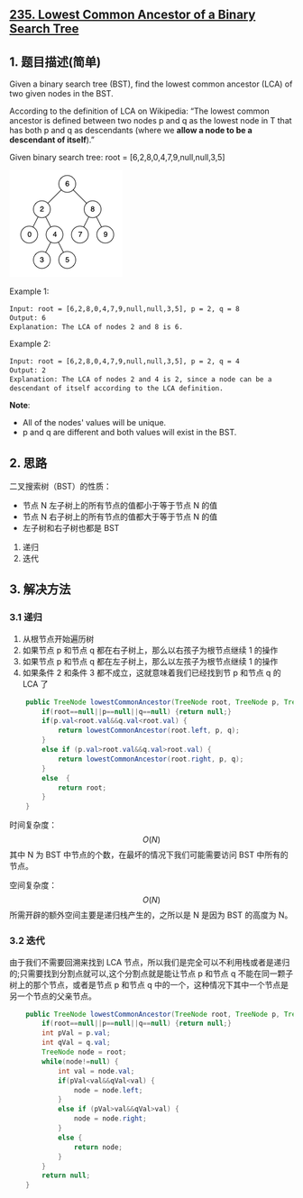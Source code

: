 ## [235. Lowest Common Ancestor of a Binary Search Tree](https://leetcode-cn.com/problems/lowest-common-ancestor-of-a-binary-search-tree/)

## 1. 题目描述\(简单\)

Given a binary search tree \(BST\), find the lowest common ancestor \(LCA\) of two given nodes in the BST.

According to the definition of LCA on Wikipedia: “The lowest common ancestor is defined between two nodes p and q as the lowest node in T that has both p and q as descendants \(where we **allow a node to be a descendant of itself**\).”

Given binary search tree:  root = \[6,2,8,0,4,7,9,null,null,3,5\]

![](/assets/201-300/235-problem-1.png)

Example 1:

```
Input: root = [6,2,8,0,4,7,9,null,null,3,5], p = 2, q = 8
Output: 6
Explanation: The LCA of nodes 2 and 8 is 6.
```

Example 2:

```
Input: root = [6,2,8,0,4,7,9,null,null,3,5], p = 2, q = 4
Output: 2
Explanation: The LCA of nodes 2 and 4 is 2, since a node can be a descendant of itself according to the LCA definition.
```

**Note**:

* All of the nodes' values will be unique.
* p and q are different and both values will exist in the BST.

## 2. 思路

二叉搜索树（BST）的性质：

- 节点 N 左子树上的所有节点的值都小于等于节点 N 的值
- 节点 N 右子树上的所有节点的值都大于等于节点 N 的值
- 左子树和右子树也都是 BST


1. 递归
2. 迭代

## 3. 解决方法

### 3.1 递归

1. 从根节点开始遍历树
2. 如果节点 p 和节点 q 都在右子树上，那么以右孩子为根节点继续 1 的操作
3. 如果节点 p 和节点 q 都在左子树上，那么以左孩子为根节点继续 1 的操作
4. 如果条件 2 和条件 3 都不成立，这就意味着我们已经找到节 p 和节点 q 的 LCA 了


```java
	public TreeNode lowestCommonAncestor(TreeNode root, TreeNode p, TreeNode q) {
		if(root==null||p==null||q==null) {return null;}
		if(p.val<root.val&&q.val<root.val) {
			return lowestCommonAncestor(root.left, p, q);
		}
		else if (p.val>root.val&&q.val>root.val) {
			return lowestCommonAncestor(root.right, p, q);
		}
		else  {
			return root;
		}
	}
```
时间复杂度：$$O(N)$$ 其中 N 为 BST 中节点的个数，在最坏的情况下我们可能需要访问 BST 中所有的节点。

空间复杂度：$$O(N)$$ 所需开辟的额外空间主要是递归栈产生的，之所以是 N 是因为 BST 的高度为 N。



### 3.2 迭代
由于我们不需要回溯来找到 LCA 节点，所以我们是完全可以不利用栈或者是递归的;只需要找到分割点就可以,这个分割点就是能让节点 p 和节点 q 不能在同一颗子树上的那个节点，或者是节点 p 和节点 q 中的一个，这种情况下其中一个节点是另一个节点的父亲节点。


```java
	public TreeNode lowestCommonAncestor(TreeNode root, TreeNode p, TreeNode q) {
		if(root==null||p==null||q==null) {return null;}
		int pVal = p.val;
		int qVal = q.val;
		TreeNode node = root;
		while(node!=null) {
			int val = node.val;
			if(pVal<val&&qVal<val) {
				node = node.left;
			}
			else if (pVal>val&&qVal>val) {
				node = node.right;
			}
			else {
				return node;
			}
		}
		return null;
	}
```




